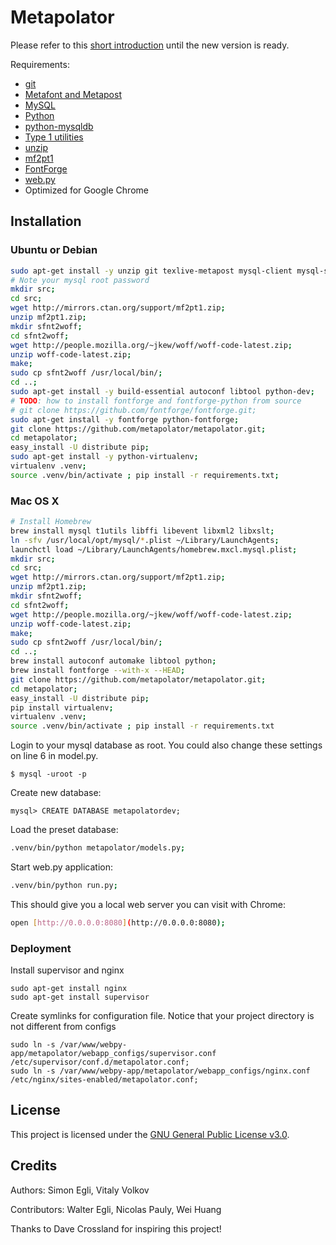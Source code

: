 Metapolator
==============

Please refer to this [short introduction](http://metapolator.com/about) until the new version is ready.

Requirements: 

- [git](http://git-scm.org)
- [Metafont and Metapost](http://www.tug.org/)
- [MySQL](http://dev.mysql.com/downloads/mysql/)
- [Python](http://www.python.org/)
- [python-mysqldb](http://sourceforge.net/projects/mysql-python/)
- [Type 1 utilities](http://www.lcdf.org/type/#t1utils)
- [unzip](http://en.wikipedia.org/wiki/Zip_%28file_format%29)
- [mf2pt1](http://www.ctan.org/tex-archive/support/mf2pt1)
- [FontForge](http://sourceforge.net/projects/fontforge/files/fontforge-source/)
- [web.py](http://webpy.org/)
- Optimized for Google Chrome


## Installation

### Ubuntu or Debian

```sh
sudo apt-get install -y unzip git texlive-metapost mysql-client mysql-server libmysqlclient-dev t1utils libffi-dev libevent-dev libxml2-dev libxslt-dev;
# Note your mysql root password
mkdir src;
cd src;
wget http://mirrors.ctan.org/support/mf2pt1.zip;
unzip mf2pt1.zip;
mkdir sfnt2woff;
cd sfnt2woff;
wget http://people.mozilla.org/~jkew/woff/woff-code-latest.zip;
unzip woff-code-latest.zip;
make;
sudo cp sfnt2woff /usr/local/bin/;
cd ..;
sudo apt-get install -y build-essential autoconf libtool python-dev;
# TODO: how to install fontforge and fontforge-python from source
# git clone https://github.com/fontforge/fontforge.git;
sudo apt-get install -y fontforge python-fontforge;
git clone https://github.com/metapolator/metapolator.git;
cd metapolator;
easy_install -U distribute pip;
sudo apt-get install -y python-virtualenv;
virtualenv .venv;
source .venv/bin/activate ; pip install -r requirements.txt;
```

### Mac OS X 

```sh
# Install Homebrew
brew install mysql t1utils libffi libevent libxml2 libxslt;
ln -sfv /usr/local/opt/mysql/*.plist ~/Library/LaunchAgents;
launchctl load ~/Library/LaunchAgents/homebrew.mxcl.mysql.plist;
mkdir src;
cd src;
wget http://mirrors.ctan.org/support/mf2pt1.zip;
unzip mf2pt1.zip;
mkdir sfnt2woff;
cd sfnt2woff;
wget http://people.mozilla.org/~jkew/woff/woff-code-latest.zip;
unzip woff-code-latest.zip;
make;
sudo cp sfnt2woff /usr/local/bin/;
cd ..;
brew install autoconf automake libtool python;
brew install fontforge --with-x --HEAD;
git clone https://github.com/metapolator/metapolator.git;
cd metapolator;
easy_install -U distribute pip;
pip install virtualenv;
virtualenv .venv;
source .venv/bin/activate ; pip install -r requirements.txt
````

Login to your mysql database as root. You could also change these settings on line 6 in model.py.

```
$ mysql -uroot -p
```

Create new database:

```
mysql> CREATE DATABASE metapolatordev;
```

Load the preset database:

```sh
.venv/bin/python metapolator/models.py;
```

Start web.py application:

```sh
.venv/bin/python run.py;
```

This should give you a local web server you can visit with Chrome:

```sh
open [http://0.0.0.0:8080](http://0.0.0.0:8080);
```

### Deployment

Install supervisor and nginx

```
sudo apt-get install nginx
sudo apt-get install supervisor
```

Create symlinks for configuration file. Notice that your project directory is not different from configs

```
sudo ln -s /var/www/webpy-app/metapolator/webapp_configs/supervisor.conf /etc/supervisor/conf.d/metapolator.conf;
sudo ln -s /var/www/webpy-app/metapolator/webapp_configs/nginx.conf /etc/nginx/sites-enabled/metapolator.conf;
```

## License

This project is licensed under the [GNU General Public License v3.0](http://www.gnu.org/copyleft/gpl.html).

## Credits

Authors: Simon Egli, Vitaly Volkov

Contributors: Walter Egli, Nicolas Pauly, Wei Huang

Thanks to Dave Crossland for inspiring this project!